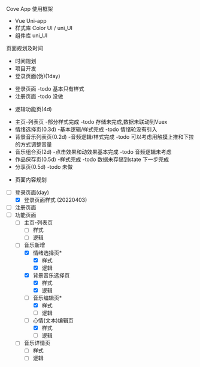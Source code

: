 Cove App
使用框架
- Vue Uni-app
- 样式库 Color UI  / uni_UI
- 组件库 uni_UI

页面规划及时间
- 时间规划
- 项目开发
- 登录页面(伪)(1day)
* 登录页面
	-todo 基本只有样式
* 注册页面
	-todo 没做
- 逻辑功能页(4d)
* 主页-列表页
	-部分样式完成
	-todo 存储未完成,数据未联动到Vuex
* 情绪选择页(0.3d)
	-基本逻辑/样式完成
    -todo  情绪轮没有引入
* 背景音乐列表页(0.2d)
	-音频逻辑/样式完成
	-todo  可以考虑用触摸上推和下拉的方式调整音量
* 音乐组合页(2d)
	-点击效果和动效果基本完成
	-todo 音频逻辑未考虑
* 作品保存页(0.5d)
	-样式完成
	-todo 数据未存储到state 下一步完成
* 分享页(0.5d)
	-todo 未做

- 页面内容规划
- [ ] 登录页面(day)
    - [x] 登录页面样式 (20220403)
- [ ] 注册页面
- [ ] 功能页面
    - [ ] 主页-列表页
        - [ ] 样式
        - [ ] 逻辑
    - [ ] 音乐新增
        - [x] 情绪选择页*
            - [x] 样式
            - [x] 逻辑
        - [x] 背景音乐选择页
            - [x] 样式
            - [x] 逻辑
        - [ ] 音乐编辑页*
            - [x] 样式
            - [ ] 逻辑
        - [ ] 心情(文本)编辑页
            - [x] 样式
            - [ ] 逻辑
    - [ ] 音乐详情页
        - [ ] 样式
        - [ ] 逻辑
